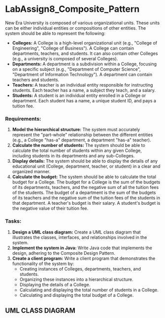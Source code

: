 # LabAssign8_Composite_Pattern
New Era University is composed of various organizational units. These units can be either individual entities or compositions of other entities. The system should be able to represent the following:
- **Colleges:** A College is a high-level organizational unit (e.g., "College of Engineering", "College of Business"). A College can contain departments, teachers, and students. It can also contain other Colleges (e.g., a university is composed of several Colleges).
- **Departments:** A department is a subdivision within a College, focusing on a specific subject (e.g., "Department of Computer Science", "Department of Information Technology"). A department can contain teachers and students.
- **Teachers:** A teacher is an individual entity responsible for instructing students. Each teacher has a name, a subject they teach, and a salary.
- **Students:** A student is an individual entity enrolled in a College or department. Each student has a name, a unique student ID, and pays a tuition fee.
  
### Requirements:
1. **Model the hierarchical structure:** The system must accurately represent the "part-whole" relationship between the different entities (e.g., a College "has-a" department, a department "has-a" teacher).
2. **Calculate the number of students:** The system should be able to calculate the total number of students within any given College, including students in its departments and any sub-Colleges.
3. **Display details:** The system should be able to display the details of any educational unit (College, department, teacher, or student) in a clear and organized manner.
4. **Calculate the budget:** The system should be able to calculate the total budget for a College. The budget for a College is the sum of the budgets of its departments, teachers, and the negative sum of all the tuition fees of the students. The budget of a department is the sum of the budgets of its teachers and the negative sum of the tuition fees of the students in that department. A teacher's budget is their salary. A student's budget is the negative value of their tuition fee.
   
### Tasks:
1. **Design a UML class diagram:** Create a UML class diagram that illustrates the classes, interfaces, and relationships involved in the system.
2. **Implement the system in Java:** Write Java code that implements the design, adhering to the Composite Design Pattern.
3. **Create a client program:** Write a client program that demonstrates the functionality of the system by: 
    - Creating instances of Colleges, departments, teachers, and students.
    - Organizing these instances into a hierarchical structure.
    - Displaying the details of a College.
    - Calculating and displaying the total number of students in a College.
    - Calculating and displaying the total budget of a College.

## UML CLASS DIAGRAM
